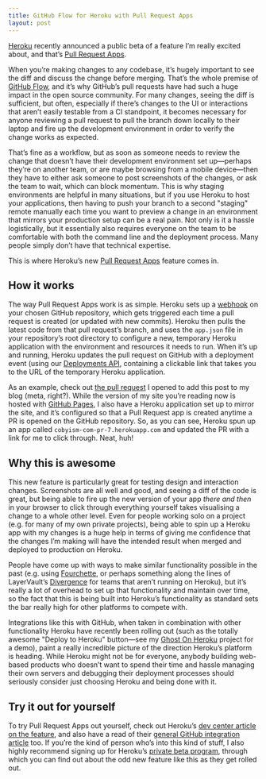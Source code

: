 ```yaml
---
title: GitHub Flow for Heroku with Pull Request Apps
layout: post
---
```


[Heroku](http://heroku.com) recently announced a public beta of a feature I’m really excited about, and that’s [Pull Request Apps](https://devcenter.heroku.com/articles/github-integration-pull-request-apps).

When you’re making changes to any codebase, it’s hugely important to see the diff and discuss the change before merging. That’s the whole premise of [GitHub Flow](https://github.com/blog/1557-github-flow-in-the-browser), and it’s why GitHub’s pull requests have had such a huge impact in the open source community. For many changes, seeing the diff is sufficient, but often, especially if there’s changes to the UI or interactions that aren’t easily testable from a CI standpoint, it becomes necessary for anyone reviewing a pull request to pull the branch down locally to their laptop and fire up the development environment in order to verify the change works as expected.

That’s fine as a workflow, but as soon as someone needs to  review the change that doesn’t have their development environment set up—perhaps they’re on another team, or are maybe browsing from a mobile device—then they have to either ask someone to post screenshots of the changes, or ask the team to wait, which can block momentum. This is why staging environments are helpful in many situations, but if you use Heroku to host your applications, then having to push your branch to a second "staging" remote manually each time you want to preview a change in an environment that mirrors your production setup can be a real pain. Not only is it a hassle logistically, but it essentially also requires everyone on the team to be comfortable with both the command line and the deployment process. Many people simply don’t have that technical expertise.

This is where Heroku’s new [Pull Request Apps](https://devcenter.heroku.com/articles/github-integration-pull-request-apps) feature comes in.

## How it works

The way Pull Request Apps work is as simple. Heroku sets up a [webhook](https://developer.github.com/webhooks/) on your chosen GitHub repository, which gets triggered each time a pull request is created (or updated with new commits). Heroku then pulls the latest code from that pull request’s branch, and uses the `app.json` file in your repository’s root directory to configure a new, temporary Heroku application with the environment and resources it needs to run. When it’s up and running, Heroku updates the pull request on GitHub with a deployment event (using our [Deployments API](https://developer.github.com/v3/repos/deployments/), containing a clickable link that takes you to the URL of the temporary Heroku application.

As an example, check out [the pull request](https://github.com/cobyism/cobyism.github.io/pull/7) I opened to add this post to my blog (meta, right?). While the version of my site you’re reading now is hosted with [GitHub Pages](https://pages.github.com/), I also have a Heroku application set up to mirror the site, and it’s configured so that a Pull Request app is created anytime a PR is opened on the GitHub repository. So, as you can see, Heroku spun up an app called `cobyism-com-pr-7.herokuapp.com` and updated the PR with a link for me to click through. Neat, huh!

## Why this is awesome

This new feature is particularly great for testing design and interaction changes. Screenshots are all well and good, and seeing a diff of the code is great, but being able to fire up the new version of your app *there and then* in your browser to click through everything yourself takes visualising a change to a whole other level. Even for people working solo on a project (e.g. for many of my own private projects), being able to spin up a Heroku app with my changes is a huge help in terms of giving me confidence that the changes I’m making will have the intended result when merged and deployed to production on Heroku.

People have come up with ways to make similar functionality possible in the past (e.g. using [Fourchette](https://blog.rainforestqa.com/2014-07-28-fourchette-isolated-testing-environment/), or perhaps something along the lines of LayerVault’s [Divergence](https://github.com/layervault/divergence) for teams that aren’t running on Heroku), but it’s really a lot of overhead to set up that functionality and maintain over time, so the fact that this is being built into Heroku’s functionality as standard sets the bar really high for other platforms to compete with.

Integrations like this with GitHub, when taken in combination with other functionality Heroku have recently been rolling out (such as the totally awesome "Deploy to Heroku" button—see my [Ghost On Heroku](https://github.com/cobyism/ghost-on-heroku) project for a demo), paint a really incredible picture of the direction Heroku’s platform is heading. While Heroku might not be for everyone, anybody building web-based products who doesn’t want to spend their time and hassle managing their own servers and debugging their deployment processes should seriously consider just choosing Heroku and being done with it.

## Try it out for yourself

To try Pull Request Apps out yourself, check out Heroku’s [dev center article on the feature](https://devcenter.heroku.com/articles/github-integration-pull-request-apps), and also have a read of their [general GitHub integration article](https://devcenter.heroku.com/articles/github-integration) too. If you’re the kind of person who’s into this kind of stuff, I also highly recommend signing up for Heroku’s [private beta program](https://beta.heroku.com/), through which you can find out about the odd new feature like this as they get rolled out.